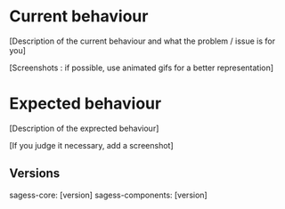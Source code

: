 # Current behaviour

[Description of the current behaviour and what the problem / issue is for you]

[Screenshots : if possible, use animated gifs for a better representation]

# Expected behaviour

[Description of the exprected behaviour]

[If you judge it necessary, add a screenshot]

## Versions

sagess-core: [version]
sagess-components: [version]
